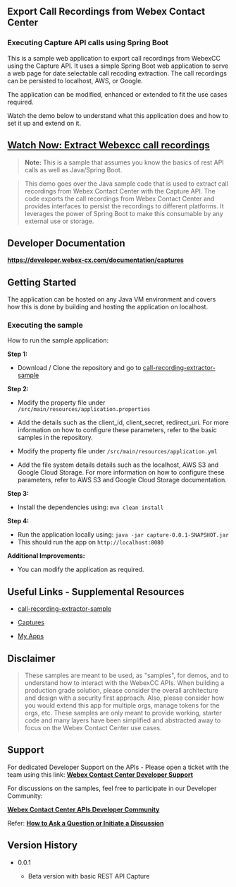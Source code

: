 ## Export Call Recordings from Webex Contact Center

### Executing Capture API calls using Spring Boot

This is a sample web application to export call recordings from WebexCC using the Capture API. It uses a simple Spring Boot web application to serve a web page for date selectable call recoding extraction. The call recordings can be persisted to localhost, AWS, or Google.

The application can be modified, enhanced or extended to fit the use cases required.

Watch the demo below to understand what this application does and how to set it up and extend on it.

## [Watch Now: Extract Webexcc call recordings](https://app.vidcast.io/share/014d7798-55f8-4465-b10f-18adee7182c3)

> **Note:** This is a sample that assumes you know the basics of rest API calls as well as Java/Spring Boot.

> This demo goes over the Java sample code that is used to extract call recordings from Webex Contact Center with the Capture API. The code exports the call recordings from Webex Contact Center and provides interfaces to persist the recordings to different platforms. It leverages the power of Spring Boot to make this consumable by any external use or storage.

## Developer Documentation

**https://developer.webex-cx.com/documentation/captures**

## Getting Started

The application can be hosted on any Java VM environment and covers how this is done by building and hosting the application on localhost.

### Executing the sample

How to run the sample application:

**Step 1:**

- Download / Clone the repository and go to [call-recording-extractor-sample](https://github.com/CiscoDevNet/webex-contact-center-api-samples/tree/main/call-recording-extractor-sample)

**Step 2:**

- Modify the property file under
  `/src/main/resources/application.properties`

- Add the details such as the client_id, client_secret, redirect_uri. For more information on how to configure these parameters, refer to the basic samples in the repository.

- Modify the property file under
  `/src/main/resources/application.yml`

- Add the file system details details such as the localhost, AWS S3 and Google Cloud Storage. For more information on how to configure these parameters, refer to AWS S3 and Google Cloud Storage documentation.

**Step 3:**

- Install the dependencies using: `mvn clean install`

**Step 4:**

- Run the application locally using: `java -jar capture-0.0.1-SNAPSHOT.jar`
- This should run the app on `http://localhost:8080`

**Additional Improvements:**

- You can modify the application as required.

## Useful Links - Supplemental Resources

- [call-recording-extractor-sample](https://github.com/CiscoDevNet/webex-contact-center-api-samples/tree/main/call-recording-extractor-sample)

- [Captures](https://developer.webex-cx.com/documentation/captures)

- [My Apps](https://developer.webex-cx.com/my-apps)

## Disclaimer

> These samples are meant to be used, as "samples", for demos, and to understand how to interact with the WebexCC APIs.
> When building a production grade solution, please consider the overall architecture and design with a security first approach.
> Also, please consider how you would extend this app for multiple orgs, manage tokens for the orgs, etc.
> These samples are only meant to provide working, starter code and many layers have been simplified and abstracted away to focus on the Webex Contact Center use cases.

## Support

For dedicated Developer Support on the APIs - Please open a ticket with the team using this link: **[Webex Contact Center Developer Support](https://developer.webex-cx.com/support)**

For discussions on the samples, feel free to participate in our Developer Community:

**[Webex Contact Center APIs Developer Community](https://community.cisco.com/t5/contact-center/bd-p/j-disc-dev-contact-center)**

Refer: **[How to Ask a Question or Initiate a Discussion](https://community.cisco.com/t5/contact-center/webex-contact-center-apis-developer-community-and-support/m-p/4558270)**

## Version History

- 0.0.1

  - Beta version with basic REST API Capture
